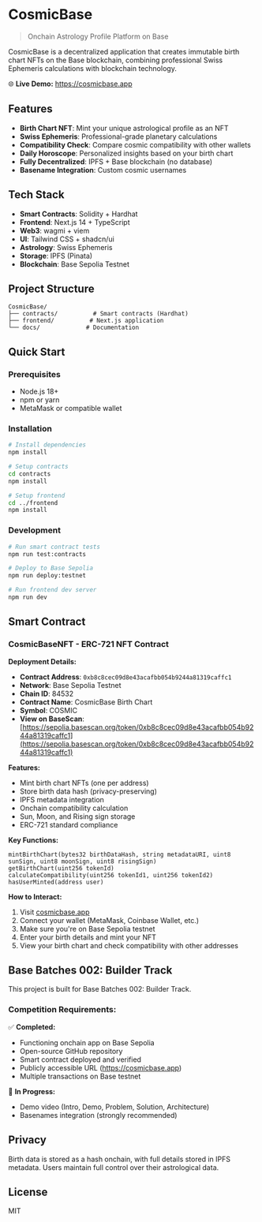 # CosmicBase

> Onchain Astrology Profile Platform on Base

CosmicBase is a decentralized application that creates immutable birth chart NFTs on the Base blockchain, combining professional Swiss Ephemeris calculations with blockchain technology.

🌐 **Live Demo:** https://cosmicbase.app

## Features

- **Birth Chart NFT**: Mint your unique astrological profile as an NFT
- **Swiss Ephemeris**: Professional-grade planetary calculations
- **Compatibility Check**: Compare cosmic compatibility with other wallets
- **Daily Horoscope**: Personalized insights based on your birth chart
- **Fully Decentralized**: IPFS + Base blockchain (no database)
- **Basename Integration**: Custom cosmic usernames

## Tech Stack

- **Smart Contracts**: Solidity + Hardhat
- **Frontend**: Next.js 14 + TypeScript
- **Web3**: wagmi + viem
- **UI**: Tailwind CSS + shadcn/ui
- **Astrology**: Swiss Ephemeris
- **Storage**: IPFS (Pinata)
- **Blockchain**: Base Sepolia Testnet

## Project Structure

```
CosmicBase/
├── contracts/          # Smart contracts (Hardhat)
├── frontend/          # Next.js application
└── docs/             # Documentation
```

## Quick Start

### Prerequisites

- Node.js 18+
- npm or yarn
- MetaMask or compatible wallet

### Installation

```bash
# Install dependencies
npm install

# Setup contracts
cd contracts
npm install

# Setup frontend
cd ../frontend
npm install
```

### Development

```bash
# Run smart contract tests
npm run test:contracts

# Deploy to Base Sepolia
npm run deploy:testnet

# Run frontend dev server
npm run dev
```

## Smart Contract

### CosmicBaseNFT - ERC-721 NFT Contract

**Deployment Details:**
- **Contract Address**: `0xb8c8cec09d8e43acafbb054b9244a81319caffc1`
- **Network**: Base Sepolia Testnet
- **Chain ID**: 84532
- **Contract Name**: CosmicBase Birth Chart
- **Symbol**: COSMIC
- **View on BaseScan**: [https://sepolia.basescan.org/token/0xb8c8cec09d8e43acafbb054b9244a81319caffc1](https://sepolia.basescan.org/token/0xb8c8cec09d8e43acafbb054b9244a81319caffc1)

**Features:**
- Mint birth chart NFTs (one per address)
- Store birth data hash (privacy-preserving)
- IPFS metadata integration
- Onchain compatibility calculation
- Sun, Moon, and Rising sign storage
- ERC-721 standard compliance

**Key Functions:**
```solidity
mintBirthChart(bytes32 birthDataHash, string metadataURI, uint8 sunSign, uint8 moonSign, uint8 risingSign)
getBirthChart(uint256 tokenId)
calculateCompatibility(uint256 tokenId1, uint256 tokenId2)
hasUserMinted(address user)
```

**How to Interact:**
1. Visit [cosmicbase.app](https://cosmicbase.app)
2. Connect your wallet (MetaMask, Coinbase Wallet, etc.)
3. Make sure you're on Base Sepolia testnet
4. Enter your birth details and mint your NFT
5. View your birth chart and check compatibility with other addresses

## Base Batches 002: Builder Track

This project is built for Base Batches 002: Builder Track.

### Competition Requirements:

✅ **Completed:**
- Functioning onchain app on Base Sepolia
- Open-source GitHub repository
- Smart contract deployed and verified
- Publicly accessible URL (https://cosmicbase.app)
- Multiple transactions on Base testnet

🚧 **In Progress:**
- Demo video (Intro, Demo, Problem, Solution, Architecture)
- Basenames integration (strongly recommended)

## Privacy

Birth data is stored as a hash onchain, with full details stored in IPFS metadata. Users maintain full control over their astrological data.

## License

MIT
